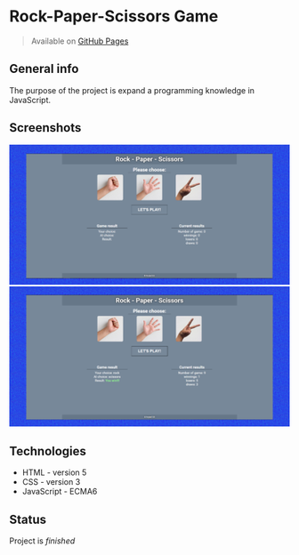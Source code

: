 # Rock-Paper-Scissors Game
> Available on [GitHub Pages](krylak123.github.io/rpsgame/)

## General info
The purpose of the project is expand a programming knowledge in JavaScript.

## Screenshots
![Example screenshot](images/ss1.png)
![Example screenshot](images/dd1.png)

## Technologies
* HTML - version 5
* CSS - version 3
* JavaScript - ECMA6

## Status
Project is _finished_